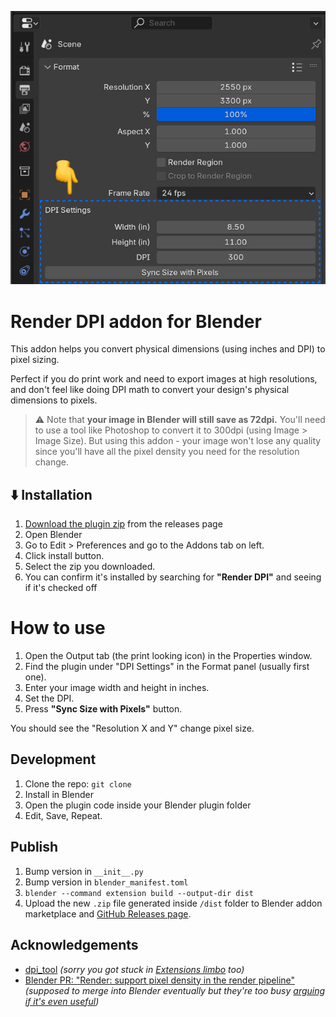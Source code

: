 ![Plugin panel in Blender](./docs/plugin-panel-highlighted.png)

# Render DPI addon for Blender

This addon helps you convert physical dimensions (using inches and DPI) to pixel sizing.

Perfect if you do print work and need to export images at high resolutions, and don't feel like doing DPI math to convert your design's physical dimensions to pixels.

> ⚠️ Note that **your image in Blender will still save as 72dpi.** You'll need to use a tool like Photoshop to convert it to 300dpi (using Image > Image Size). But using this addon - your image won't lose any quality since you'll have all the pixel density you need for the resolution change.

## ⬇️ Installation

1. [Download the plugin zip](https://github.com/whoisryosuke/blender-render-dpi/releases/download/v0.0.1/render_dpi-0.0.1.zip) from the releases page
1. Open Blender
1. Go to Edit > Preferences and go to the Addons tab on left.
1. Click install button.
1. Select the zip you downloaded.
1. You can confirm it's installed by searching for **"Render DPI"** and seeing if it's checked off

# How to use

1. Open the Output tab (the print looking icon) in the Properties window.
1. Find the plugin under "DPI Settings" in the Format panel (usually first one).
1. Enter your image width and height in inches.
1. Set the DPI.
1. Press **"Sync Size with Pixels"** button.

You should see the "Resolution X and Y" change pixel size.

## Development

1. Clone the repo: `git clone`
1. Install in Blender
1. Open the plugin code inside your Blender plugin folder
1. Edit, Save, Repeat.

## Publish

1. Bump version in `__init__.py`
1. Bump version in `blender_manifest.toml`
1. `blender --command extension build --output-dir dist`
1. Upload the new `.zip` file generated inside `/dist` folder to Blender addon marketplace and [GitHub Releases page](https://github.com/whoisryosuke/blender-render-dpi/releases/new).

## Acknowledgements

- [dpi_tool](https://github.com/AIGODLIKE/dpi_tool) _(sorry you got stuck in [Extensions limbo](https://extensions.blender.org/approval-queue/dpi-tool/) too)_
- [Blender PR: "Render: support pixel density in the render pipeline"](https://projects.blender.org/blender/blender/pulls/127831) _(supposed to merge into Blender eventually but they're too busy [arguing if it's even useful](https://projects.blender.org/blender/blender/pulls/127831#issuecomment-1309022))_
